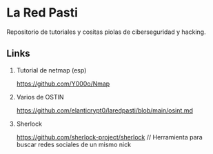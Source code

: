 # La Red Pasti

Repositorio de tutoriales y cositas piolas de ciberseguridad y hacking.

## Links

1. Tutorial de netmap (esp)

    https://github.com/Y000o/Nmap

2. Varios de OSTIN

    https://github.com/elanticrypt0/laredpasti/blob/main/osint.md

3. Sherlock

    https://github.com/sherlock-project/sherlock
    // Herramienta para buscar redes sociales de un mismo nick







